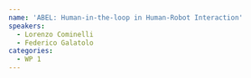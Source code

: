 ```yaml
---
name: 'ABEL: Human-in-the-loop in Human-Robot Interaction'
speakers:
  - Lorenzo Cominelli
  - Federico Galatolo
categories:
  - WP 1
---
```


